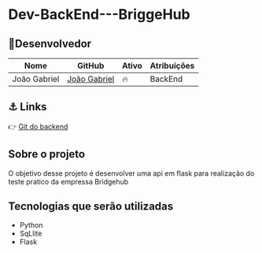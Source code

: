 # Dev-BackEnd---BriggeHub

## 👤Desenvolvedor


| Nome                                              | GitHub                                           | Ativo | Atribuições                   |
| ------------------------------------------------- | -------------------------------------------      | ----- | ----------------------------- |
| João Gabriel                                      | [João Gabriel](https://github.com/Jotage777)     | 🔥    | BackEnd                       |

## ⚓ Links

👉 [Git do backend](https://github.com/Jotage777/Dev-BackEnd---BriggeHub) <br />

## Sobre o projeto

O objetivo desse projeto é desenvolver uma api em flask para realização do teste pratico da empressa Bridgehub

## Tecnologias que serão utilizadas
- Python
- SqLlite
- Flask
